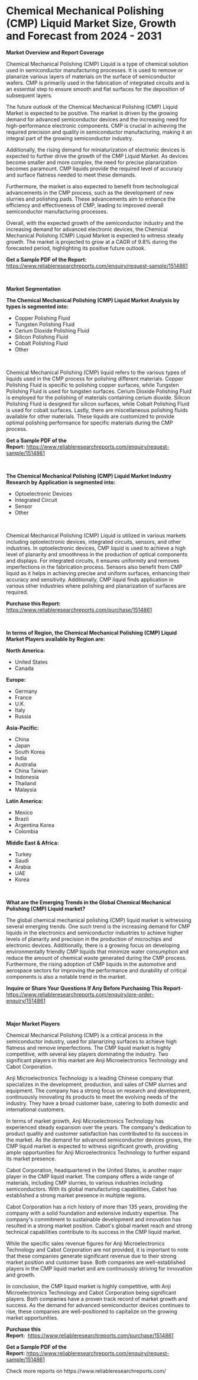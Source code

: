 <p><h1>Chemical Mechanical Polishing (CMP) Liquid Market Size, Growth and Forecast from 2024 - 2031</h1></p><p><strong>Market Overview and Report Coverage</strong></p>
<p><p>Chemical Mechanical Polishing (CMP) Liquid is a type of chemical solution used in semiconductor manufacturing processes. It is used to remove or planarize various layers of materials on the surface of semiconductor wafers. CMP is primarily used in the fabrication of integrated circuits and is an essential step to ensure smooth and flat surfaces for the deposition of subsequent layers.</p><p>The future outlook of the Chemical Mechanical Polishing (CMP) Liquid Market is expected to be positive. The market is driven by the growing demand for advanced semiconductor devices and the increasing need for high-performance electronic components. CMP is crucial in achieving the required precision and quality in semiconductor manufacturing, making it an integral part of the growing semiconductor industry.</p><p>Additionally, the rising demand for miniaturization of electronic devices is expected to further drive the growth of the CMP Liquid Market. As devices become smaller and more complex, the need for precise planarization becomes paramount. CMP liquids provide the required level of accuracy and surface flatness needed to meet these demands.</p><p>Furthermore, the market is also expected to benefit from technological advancements in the CMP process, such as the development of new slurries and polishing pads. These advancements aim to enhance the efficiency and effectiveness of CMP, leading to improved overall semiconductor manufacturing processes.</p><p>Overall, with the expected growth of the semiconductor industry and the increasing demand for advanced electronic devices, the Chemical Mechanical Polishing (CMP) Liquid Market is expected to witness steady growth. The market is projected to grow at a CAGR of 9.8% during the forecasted period, highlighting its positive future outlook.</p></p>
<p><strong>Get a Sample PDF of the Report:</strong> <a href="https://www.reliableresearchreports.com/enquiry/request-sample/1514861">https://www.reliableresearchreports.com/enquiry/request-sample/1514861</a></p>
<p>&nbsp;</p>
<p><strong>Market Segmentation</strong></p>
<p><strong>The Chemical Mechanical Polishing (CMP) Liquid Market Analysis by types is segmented into:</strong></p>
<p><ul><li>Copper Polishing Fluid</li><li>Tungsten Polishing Fluid</li><li>Cerium Dioxide Polishing Fluid</li><li>Silicon Polishing Fluid</li><li>Cobalt Polishing Fluid</li><li>Other</li></ul></p>
<p>&nbsp;</p>
<p><p>Chemical Mechanical Polishing (CMP) liquid refers to the various types of liquids used in the CMP process for polishing different materials. Copper Polishing Fluid is specific to polishing copper surfaces, while Tungsten Polishing Fluid is used for tungsten surfaces. Cerium Dioxide Polishing Fluid is employed for the polishing of materials containing cerium dioxide. Silicon Polishing Fluid is designed for silicon surfaces, while Cobalt Polishing Fluid is used for cobalt surfaces. Lastly, there are miscellaneous polishing fluids available for other materials. These liquids are customized to provide optimal polishing performance for specific materials during the CMP process.</p></p>
<p><strong>Get a Sample PDF of the Report:</strong>&nbsp;<a href="https://www.reliableresearchreports.com/enquiry/request-sample/1514861">https://www.reliableresearchreports.com/enquiry/request-sample/1514861</a></p>
<p>&nbsp;</p>
<p><strong>The Chemical Mechanical Polishing (CMP) Liquid Market Industry Research by Application is segmented into:</strong></p>
<p><ul><li>Optoelectronic Devices</li><li>Integrated Circuit</li><li>Sensor</li><li>Other</li></ul></p>
<p>&nbsp;</p>
<p><p>Chemical Mechanical Polishing (CMP) Liquid is utilized in various markets including optoelectronic devices, integrated circuits, sensors, and other industries. In optoelectronic devices, CMP liquid is used to achieve a high level of planarity and smoothness in the production of optical components and displays. For integrated circuits, it ensures uniformity and removes imperfections in the fabrication process. Sensors also benefit from CMP liquid as it helps in achieving precise and uniform surfaces, enhancing their accuracy and sensitivity. Additionally, CMP liquid finds application in various other industries where polishing and planarization of surfaces are required.</p></p>
<p><strong>Purchase this Report:</strong>&nbsp; <a href="https://www.reliableresearchreports.com/purchase/1514861">https://www.reliableresearchreports.com/purchase/1514861</a></p>
<p>&nbsp;</p>
<p><strong>In terms of Region, the Chemical Mechanical Polishing (CMP) Liquid Market Players available by Region are:</strong></p>
<p>
    <p> <strong> North America: </strong>
        <ul>
            <li>United States</li>
            <li>Canada</li>
        </ul>
        </p> 
    <p> <strong> Europe: </strong>
        <ul>
            <li>Germany</li>
            <li>France</li>
            <li>U.K.</li>
            <li>Italy</li>
            <li>Russia</li>
        </ul>
        </p> 
    <p> <strong> Asia-Pacific: </strong>
        <ul>
            <li>China</li>
            <li>Japan</li>
            <li>South Korea</li>
            <li>India</li>
            <li>Australia</li>
            <li>China Taiwan</li>
            <li>Indonesia</li>
            <li>Thailand</li>
            <li>Malaysia</li>
        </ul>
        </p> 
    <p> <strong> Latin America: </strong>
        <ul>
            <li>Mexico</li>
            <li>Brazil</li>
            <li>Argentina Korea</li>
            <li>Colombia</li>
        </ul>
        </p> 
    <p> <strong> Middle East & Africa: </strong>
        <ul>
            <li>Turkey</li>
            <li>Saudi</li>
            <li>Arabia</li>
            <li>UAE</li>
            <li>Korea</li>
        </ul>
    </p>
    </p>
<p>&nbsp;</p>
<p><strong>What are the Emerging Trends in the Global Chemical Mechanical Polishing (CMP) Liquid market?</strong></p>
<p><p>The global chemical mechanical polishing (CMP) liquid market is witnessing several emerging trends. One such trend is the increasing demand for CMP liquids in the electronics and semiconductor industries to achieve higher levels of planarity and precision in the production of microchips and electronic devices. Additionally, there is a growing focus on developing environmentally friendly CMP liquids that minimize water consumption and reduce the amount of chemical waste generated during the CMP process. Furthermore, the rising adoption of CMP liquids in the automotive and aerospace sectors for improving the performance and durability of critical components is also a notable trend in the market.</p></p>
<p><strong>Inquire or Share Your Questions If Any Before Purchasing This Report</strong>- <a href="https://www.reliableresearchreports.com/enquiry/pre-order-enquiry/1514861">https://www.reliableresearchreports.com/enquiry/pre-order-enquiry/1514861</a></p>
<p>&nbsp;</p>
<p><strong>Major Market Players</strong></p>
<p><p>Chemical Mechanical Polishing (CMP) is a critical process in the semiconductor industry, used for planarizing surfaces to achieve high flatness and remove imperfections. The CMP liquid market is highly competitive, with several key players dominating the industry. Two significant players in this market are Anji Microelectronics Technology and Cabot Corporation.</p><p>Anji Microelectronics Technology is a leading Chinese company that specializes in the development, production, and sales of CMP slurries and equipment. The company has a strong focus on research and development, continuously innovating its products to meet the evolving needs of the industry. They have a broad customer base, catering to both domestic and international customers.</p><p>In terms of market growth, Anji Microelectronics Technology has experienced steady expansion over the years. The company's dedication to product quality and customer satisfaction has contributed to its success in the market. As the demand for advanced semiconductor devices grows, the CMP liquid market is expected to witness significant growth, providing ample opportunities for Anji Microelectronics Technology to further expand its market presence.</p><p>Cabot Corporation, headquartered in the United States, is another major player in the CMP liquid market. The company offers a wide range of materials, including CMP slurries, to various industries including semiconductors. With its global manufacturing capabilities, Cabot has established a strong market presence in multiple regions.</p><p>Cabot Corporation has a rich history of more than 135 years, providing the company with a solid foundation and extensive industry expertise. The company's commitment to sustainable development and innovation has resulted in a strong market position. Cabot's global market reach and strong technical capabilities contribute to its success in the CMP liquid market.</p><p>While the specific sales revenue figures for Anji Microelectronics Technology and Cabot Corporation are not provided, it is important to note that these companies generate significant revenue due to their strong market position and customer base. Both companies are well-established players in the CMP liquid market and are continuously striving for innovation and growth.</p><p>In conclusion, the CMP liquid market is highly competitive, with Anji Microelectronics Technology and Cabot Corporation being significant players. Both companies have a proven track record of market growth and success. As the demand for advanced semiconductor devices continues to rise, these companies are well-positioned to capitalize on the growing market opportunities.</p></p>
<p><strong>Purchase this Report:</strong>&nbsp;&nbsp;<a href="https://www.reliableresearchreports.com/purchase/1514861">https://www.reliableresearchreports.com/purchase/1514861</a></p>
<p></p>
<p><strong>Get a Sample PDF of the Report:</strong>&nbsp;<a href="https://www.reliableresearchreports.com/enquiry/request-sample/1514861">https://www.reliableresearchreports.com/enquiry/request-sample/1514861</a></p>
<p>Check more reports on https://www.reliableresearchreports.com/</p>